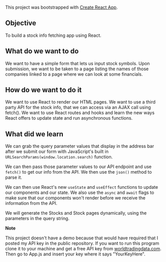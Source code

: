 This project was bootstrapped with [Create React App](https://github.com/facebook/create-react-app).

## Objective

To build a stock info fetching app using React.

## What do we want to do

We want to have a simple form that lets us input stock symbols. Upon submission, we want to be taken to a page listing the names of those companies linked to a page where we can look at some financials.

## How do we want to do it

We want to use React to render our HTML pages. We want to use a third party API for the stock info, that we can access via an AJAX call using fetch(). We want to use React routes and hooks and learn the new ways React offers to update state and run asynchronous functions.

## What did we learn

We can grab the query parameter values that display in the address bar after we submit our form with JavaScript's built in <code>URLSearchParams(window.location.search)</code> function.

We can then pass those parameter values to our API endpoint and use <code>fetch()</code> to get our info from the API. We then use the <code>json()</code> method to parse it.

We can then use React's new <code>useState</code> and <code>useEffect</code> functions to update our components and our state. We also use the <code>async</code> and <code>await</code> flags to make sure that our components won't render before we receive the information from the API. 

We will generate the Stocks and Stock pages dynamically, using the parameters in the query string.

**Note**

This project doesn't have a demo because that would have required that I posted my API key in the public repository. If you want to run this program clone it to your machine and get a free API key from [worldtradingdata.com](htttps://worldtradingdata.com). Then go to App.js and insert your key where it says "YourKeyHere".
